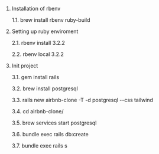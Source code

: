 1. Installation of rbenv

    1.1. brew install rbenv ruby-build

2. Setting up ruby enviroment

    2.1. rbenv install 3.2.2
    
    2.2. rbenv local 3.2.2

3. Init project
    
    3.1. gem install rails
    
    3.2. brew install postgresql 
    
    3.3. rails new airbnb-clone -T -d postgresql --css tailwind
    
    3.4. cd airbnb-clone/
    
    3.5. brew services start postgresql
    
    3.6. bundle exec rails db:create 
    
    3.7. bundle exec rails s

